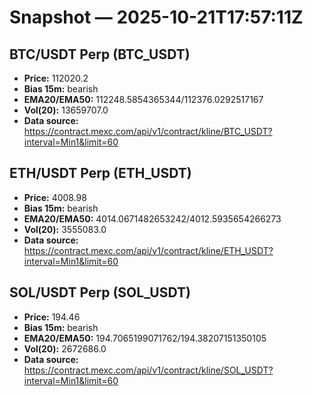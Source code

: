 # Snapshot — 2025-10-21T17:57:11Z

## BTC/USDT Perp (BTC_USDT)
- **Price:** 112020.2
- **Bias 15m:** bearish
- **EMA20/EMA50:** 112248.5854365344/112376.0292517167
- **Vol(20):** 13659707.0
- **Data source:** https://contract.mexc.com/api/v1/contract/kline/BTC_USDT?interval=Min1&limit=60

## ETH/USDT Perp (ETH_USDT)
- **Price:** 4008.98
- **Bias 15m:** bearish
- **EMA20/EMA50:** 4014.0671482653242/4012.5935654266273
- **Vol(20):** 3555083.0
- **Data source:** https://contract.mexc.com/api/v1/contract/kline/ETH_USDT?interval=Min1&limit=60

## SOL/USDT Perp (SOL_USDT)
- **Price:** 194.46
- **Bias 15m:** bearish
- **EMA20/EMA50:** 194.7065199071762/194.38207151350105
- **Vol(20):** 2672686.0
- **Data source:** https://contract.mexc.com/api/v1/contract/kline/SOL_USDT?interval=Min1&limit=60
